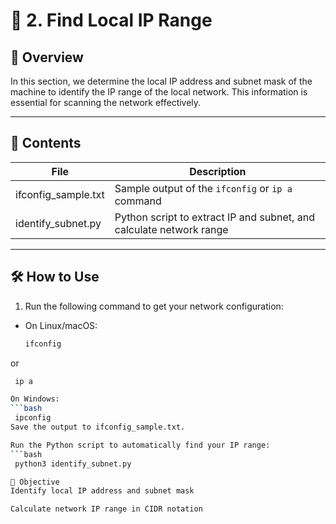 # 📡 2. Find Local IP Range

## 📖 Overview

In this section, we determine the local IP address and subnet mask of the machine to identify the IP range of the local network. This information is essential for scanning the network effectively.

---

## 📂 Contents

| File                  | Description                                      |
|-----------------------|-------------------------------------------------|
| ifconfig_sample.txt    | Sample output of the `ifconfig` or `ip a` command |
| identify_subnet.py     | Python script to extract IP and subnet, and calculate network range |

---

## 🛠️ How to Use

1. Run the following command to get your network configuration:

- On Linux/macOS:
  ```bash
  ifconfig

or
 ```bash
  ip a

On Windows:
 ```bash
  ipconfig
Save the output to ifconfig_sample.txt.

Run the Python script to automatically find your IP range:
 ```bash
  python3 identify_subnet.py

🎯 Objective
Identify local IP address and subnet mask

Calculate network IP range in CIDR notation


